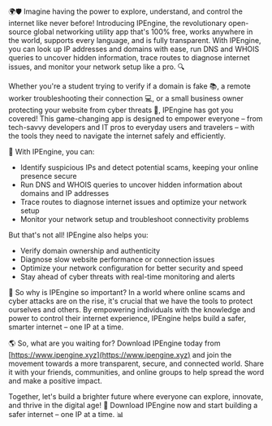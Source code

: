 🌍️🛡️ Imagine having the power to explore, understand, and control the internet like never before! Introducing IPEngine, the revolutionary open-source global networking utility app that's 100% free, works anywhere in the world, supports every language, and is fully transparent. With IPEngine, you can look up IP addresses and domains with ease, run DNS and WHOIS queries to uncover hidden information, trace routes to diagnose internet issues, and monitor your network setup like a pro. 🔍️

Whether you're a student trying to verify if a domain is fake 📚, a remote worker troubleshooting their connection 💻, or a small business owner protecting your website from cyber threats 🏢, IPEngine has got you covered! This game-changing app is designed to empower everyone – from tech-savvy developers and IT pros to everyday users and travelers – with the tools they need to navigate the internet safely and efficiently.

📡 With IPEngine, you can:

* Identify suspicious IPs and detect potential scams, keeping your online presence secure
* Run DNS and WHOIS queries to uncover hidden information about domains and IP addresses
* Trace routes to diagnose internet issues and optimize your network setup
* Monitor your network setup and troubleshoot connectivity problems

But that's not all! IPEngine also helps you:

* Verify domain ownership and authenticity
* Diagnose slow website performance or connection issues
* Optimize your network configuration for better security and speed
* Stay ahead of cyber threats with real-time monitoring and alerts

🚀️ So why is IPEngine so important? In a world where online scams and cyber attacks are on the rise, it's crucial that we have the tools to protect ourselves and others. By empowering individuals with the knowledge and power to control their internet experience, IPEngine helps build a safer, smarter internet – one IP at a time.

🌎️ So, what are you waiting for? Download IPEngine today from [https://www.ipengine.xyz](https://www.ipengine.xyz) and join the movement towards a more transparent, secure, and connected world. Share it with your friends, communities, and online groups to help spread the word and make a positive impact.

Together, let's build a brighter future where everyone can explore, innovate, and thrive in the digital age! 💫️ Download IPEngine now and start building a safer internet – one IP at a time. 📊
